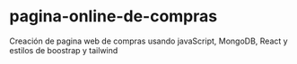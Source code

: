 # pagina-online-de-compras
Creación de pagina web de compras usando javaScript, MongoDB, React y estilos de boostrap y tailwind 

